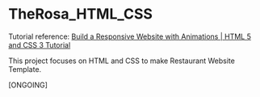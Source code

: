 <h1> TheRosa_HTML_CSS </h1>


<p>Tutorial reference: <a href="https://www.youtube.com/watch?v=FZQxPTV3cFk&list=PLzoyk4_pkkOTyUdXp5HJkQO09OtVUZhQg&index=1&t=152s">Build a Responsive Website with Animations | HTML 5 and CSS 3 Tutorial</a> </p>

<p>This project focuses on HTML and CSS to make Restaurant Website Template.</p>

<p>[ONGOING]</p>
